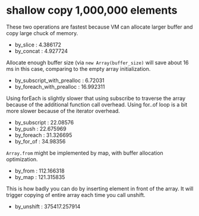 # shallow copy 1,000,000 elements

These two operations are fastest because VM can allocate larger buffer and copy large chuck of memory.
- by_slice : 4.386172
- by_concat : 4.927724

Allocate enough buffer size (via `new Array(buffer_size)` will save about 16 ms in this case, comparing to the empty array initialization.
- by_subscript_with_prealloc : 6.72031
- by_foreach_with_prealloc : 16.992311

Using forEach is slightly slower that using subscribe to traverse the array because of the additional function call overhead.
Using for..of loop is a bit more slower because of the iterator overhead.
- by_subscript : 22.08576
- by_push : 22.675969
- by_foreach : 31.326695
- by_for_of : 34.98356

`Array.from` might be implemented by map, with buffer allocation optimization.
- by_from : 112.166318
- by_map : 121.315835

This is how badly you can do by inserting element in front of the array.
It will trigger copying of entire array each time you call unshift.
- by_unshift : 375417.257914
